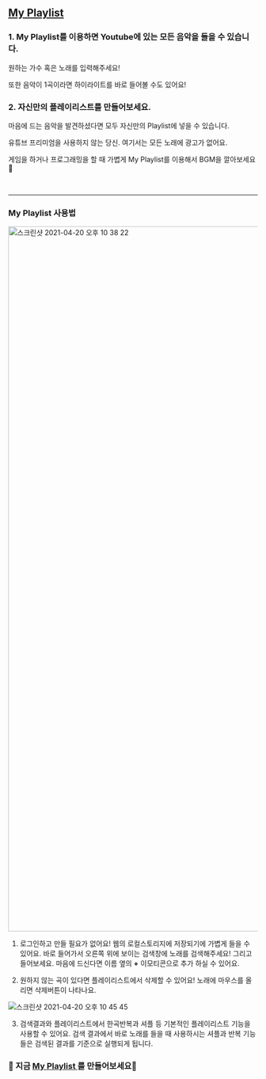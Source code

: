 
## <a href="https://codesoom.github.io/project-react-3-shinhyogeun/"> My Playlist </a>

  

  

### 1. My Playlist를 이용하면 Youtube에 있는 모든 음악을 들을 수 있습니다.

원하는 가수 혹은 노래를 입력해주세요!

  

또한 음악이 1곡이라면 하이라이트를 바로 들어볼 수도 있어요!

  

### 2. 자신만의 플레이리스트를 만들어보세요.

  

마음에 드는 음악을 발견하셨다면 모두 자신만의 Playlist에 넣을 수 있습니다.

  

유튜브 프리미엄을 사용하지 않는 당신. 여기서는 모든 노래에 광고가 없어요.


게임을 하거나 프로그래밍을 할 때 가볍게 My Playlist를 이용해서 BGM을 깔아보세요🤟

<br  />

  

-------

### My Playlist 사용법

<img width="1425" alt="스크린샷 2021-04-20 오후 10 38 22" src="https://user-images.githubusercontent.com/52554235/115405481-3c106b80-a229-11eb-8dd4-c2ecc5bf326b.png">

1. 로그인하고 만들 필요가 없어요! 웹의 로컬스토리지에 저장되기에 가볍게 들을 수 있어요. 바로 들어가서 오른쪽 위에 보이는 검색창에 노래를 검색해주세요! 그리고 들어보세요. 마음에 드신다면 이름 옆의 **+** 이모티콘으로 추가 하실 수 있어요.

2. 원하지 않는 곡이 있다면  플레이리스트에서 삭제할 수 있어요! 노래에 마우스를 올리면 삭제버튼이 나타나요.

![스크린샷 2021-04-20 오후 10 45 45](https://user-images.githubusercontent.com/52554235/115406454-25b6df80-a22a-11eb-9e78-e3444d396fef.png)


3. 검색결과와 플레이리스트에서 한곡반복과 셔플 등 기본적인 플레이리스트 기능을 사용할 수 있어요. 검색 결과에서 바로 노래를 들을 때 사용하시는 셔플과 반복 기능들은 검색된 결과를 기준으로 실행되게 됩니다.

### 🤟 지금 <a href="https://codesoom.github.io/project-react-3-shinhyogeun/"> My Playlist </a>를 만들어보세요🤟

